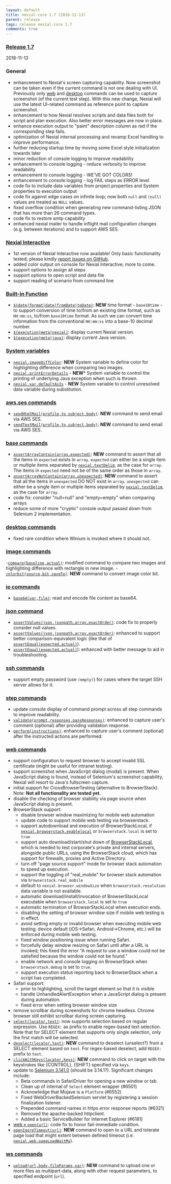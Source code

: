 ```yaml
---
layout: default
title: nexial-core 1.7 (2018-11-13)
parent: release
tags: release nexial-core 1.7
comments: true
---
```


### <a href="https://github.com/nexiality/nexial-core/releases/tag/nexial-core-1.7" class="external-link" target="_nexial_link">Release 1.7</a>
2018-11-13


### General
- enhancement to Nexial's screen capturing capability. Now screenshot can be taken even if the current command is not
  one dealing with UI. Previously only [web](../commands/web) and [desktop](../commands/desktop) commands can be used to
  capture screenshot (of the current test step). With this new change, Nexial will use the latest UI-related command
  as reference point to capture screenshot. 
- enhancement to how Nexial resolves scripts and data files both for script and plan execution. Also better error
  messages are now in place.
- enhance execution output to "paint" description column as red if the corresponding step fails.
- optimization of Nexial internal processing and revamp Excel handling to improve performance.
- further reducing startup time by moving some Excel style initialization towards later
- minor reduction of console logging to improve readability
- enhancement to console logging - reduce verbosity to improve readability
- enhancement to console logging - WE'VE GOT COLORS!
- enhancement to console logging - log FAIL steps as ERROR level
- code fix to include data variables from project.properties and System properties to execution output
- code fix against edge cases on infinite loop; now both `null` and `(null)` values are treated as `NULL` values.
- fixed overflow condition when generating new command-listing JSON that has more than 26 command types.
- code fix to restore smtp capability
- enhanced nexial mailer to handle inflight mail configuration changes (e.g. between iterations) and to support AWS SES.


### [Nexial Interactive](../interactive)
- 1st version of Nexial Interactive now available! Only basic functionality tested; please kindly 
  <a href="https://github.com/nexiality/nexial-core/issues/new/choose" class="external-link" target="_nexial_link">report issues on GitHub</a>.
- added color output on console for Nexial Interactive; more to come.
- support options to assign all steps
- support options to open script and data file
- support reading of scenario from command line


### [Built-in Function](../functions)
- [`$(date|format|date|fromDate|toDate)`](../functions/$(date)): **NEW** time format - `base10time` - to support 
  conversion of time to/from an existing time format, such as `HH:mm:ss`, to/from `base10time` format. As such we can
  convert time information from the conventional `HH:mm:ss` into a base-10 decimal number.
- [`$(execution|meta|nexial)`](../functions/$(execution)): display current Nexial version.
- [`$(execution|meta|java)`](../functions/$(execution)): display current Java version.


### [System variables](../systemvars)
- [`nexial.imageDiffColor`](../systemvars/index#nexial.imageDiffColor): **NEW** System variable to define color for 
  highlighting difference when comparing two images.
- [`nexial.printErrorDetails`](../systemvars/index#nexial.printErrorDetails) - **NEW*** System variable to control the 
  printing of underlying Java exception when such is thrown.
- [`nexial.var.defaultAsIs`](../systemvars/index#nexial.var.defaultAsIs) - **NEW** System variable to control 
  unresolved data variable during substitution.


### [aws.ses commands](../commands/aws.ses)
- [`sendHtmlMail(profile,to,subject,body)`](../commands/aws.ses/sendHtmlMail(profile,to,subject,body)): **NEW** command 
  to send email via AWS SES.
- [`sendTextMail(profile,to,subject,body)`](../commands/aws.ses/sendTextMail(profile,to,subject,body)): **NEW** command 
  to send email via AWS SES.


### [base commands](../commands/base)
- [`assertArrayContain(array,expected)`](../commands/base/assertArrayContain(array,expected)): **NEW** command to assert
  that all the items in `expected` exists in `array`. `expected` can either be a single item or multiple items separated
  by [`nexial.textDelim`](../systemvars/index#nexial.textDelim), as the case for `array`.  The items in `expected` need
  not be of the same order as those in `array`.
- [`assertArrayNotContain(array,unexpected)`](../commands/base/assertArrayNotContain(array,unexpected)): **NEW** command 
  to assert that all the items in `unexpected` DO NOT exist in `array`. `unexpected` can either be a single item or 
  multiple items separated by [`nexial.textDelim`](../systemvars/index#nexial.textDelim), as the case for `array`.
- code fix: consider "null=null" and "empty=empty" when comparing arrays
- reduce some of more "cryptic" console output passed down from Selenium 2 implementation.


### [desktop commands](../commands/desktop)
- fixed rare condition where Winium is invoked where it should not.


### [image commands](../commands/image)
-[`compare(baseline,actual)`](../commands/image/compare(baseline,actual)): modified command to compare two images and 
highlighting difference with rectangle in new image.
-[`colorbit(source,bit,saveTo)`](../commands/image/colorbit(source,bit,saveTo)): **NEW** command to convert image color bit.


### [io commands](../commands/io)
- [`base64(var,file)`](../commands/io/base64(var,file)): read and encode file content as base64.


### [json command](../commands/json)
- [`assertValues(json,jsonpath,array,exactOrder)`](../commands/json/assertValues(json,jsonpath,array,exactOrder)): code
  fix to properly consider null values.
- [`assertValues(json,jsonpath,array,exactOrder)`](../commands/json/assertValues(json,jsonpath,array,exactOrder)): 
  enhanced to support better comparison-equivalent logic (like that of 
  [`assertEqual(expected,actual)`](../commands/json/assertEqual(expected,actual))).
- [`assertEqual(expected,actual)`](../commands/json/assertEqual(expected,actual))): enhanced with better message to aid
  in troubleshooting.


### [ssh commands](../commands/ssh)
- support empty password (use `(empty)`) for cases where the target SSH server allows for it.


### [step commands](../commands/step)
- update console display of command prompt across all step commands to improve readability.
- [`validate(prompt,responses,passResponses)`](../commands/step/validate(prompt,responses,passResponses)): enhanced to 
  capture user's comment (optional) after providing validation response.
- [`perform(instructions)`](../commands/step/perform(instructions)): enhanced to capture user's comment (optional) 
  after the instructed actions are performed.


### [web commands](../commands/web)
- support configuration to request browser to accept invalid SSL certificate (might be useful for intranet testing).
- support screenshot when JavaScript dialog (modal) is present. When JavaScript dialog is found, instead of Selenium's 
  screenshot capability, Nexial will resort to Java's fullscreen capture.
- initial support for CrossBrowserTesting (alternative to BrowserStack). Note: **Not all functionality are tested yet.**
- disable the checking of browser stability via page source when JavaScript dialog is present.
- BrowserStack support:
  - disable browser window maximizing for mobile web automation
  - update code to support mobile web testing via browserstack.
  - support autodownload and execution of BrowserStackLocal, if 
    [`nexial.browserstack.enablelocal`](../systemvars/index#nexial.browserstack.enablelocal) or `browserstack.local` is
    set to `true`
  - support auto download/start/shut down of 
    <a href="https://www.browserstack.com/local-testing#configuration" class="external-link" target="nexial_target">BrowserStackLocal</a>, 
    which is needed to test corporate's private and internal servers, alongside public URLs, using the BrowserStack 
    cloud, which has support for firewalls, proxies and Active Directory.
  - turn off "page source support" mode for browser stack automation to speed up execution.
  - support the toggling of "real_mobile" for browser stack automation via `browserstack.real_mobile`
  - default to `nexial.browser.windowSize` when `browserstack.resolution` data variable is not available.
  - automatic download/install/invocation of BrowserStackLocal executable when `browserstack.local` is set to `true`
  - automatic termination of BrowserStackLocal when execution ends.
  - disabling the setting of browser window size if mobile web testing is in effect.
  - avoid setting empty or invalid browser when executing mobile web testing; device default (iOS->Safari, 
    Android->Chrome, etc.) will be enforced during mobile web testing. 
  - fixed window positioning issue when running Safari.
  - forcefully delay window resizing on Safari until after a URL is invoked; this fixed the error "A request to use a 
    window could not be satisfied because the window could not be found."
  - enable network and console logging on BrowserStack when `browserstack.debug` is set to `true`.
  - support execution status reporting back to BrowserStack when a script has completed.
- Safari support:
  - prior to highlighting, scroll the target element so that it is visible
  - handle UnhandledAlertException when a JavaScript dialog is present during automation.
  - fixed error when setting browser window size
- remove scrollbar during screenshots for chrome headless. Chrome browser still exhibit scrollbar during screen capturing.
- [`select(locator,text)`](../commands/web/select(locator,text)): now supports selection based on regular expression. 
  Use `REGEX:` as prefix to enable regex-based text selection. Note that for SELECT element that supports only single
  selection, only the first match will be selected.
- [`deselect(locator,text)`](../commands/web/deselect(locator,text)): **NEW** command to deselect (unselect?) from a
  SELECT element based on `text`. For regex-based deselect, add `REGEX:` prefix to `text`.
- [`clickWithKeys(locator,keys)`](../commands/web/clickWithKeys(locator,keys)): **NEW** command to click on target with 
  the keystrokes like {CONTROL}, {SHIFT} specified via `keys`.
- update to <a href="https://raw.githubusercontent.com/SeleniumHQ/selenium/master/java/CHANGELOG" class="external_link" target="_nexial_link">Selenium 3.141.0</a> 
  (should be 3.14.1?). Significant changes include:
  - Beta commands in SafariDriver for opening a new window or tab.
  - Clean up of internal of `Select` element wrapper (#6501)
  - Acknowledge that Mojave is a `Platform` (#6552)
  - Fixed WebDriverBackedSelenium servlet by registering a session finalization listener.
  - Prepended command names in https error response reports (#6321)
  - Removed the apache-backed httpclient.
  - Added a basic ServiceBuilder for Internet Explorer (#6181)
- [web &raquo; `open(url)`](../commands/web/open(url)): code fix to honor fail-immediate condition.
- [`openIgoreTimeout(url)`](../commands/web/openIgoreTimeout(url)): **NEW** command to open to a URL and tolerate page 
  load that might extent between defined timeout 
  (i.e. [`nexial.web.pageLoadWaitMs`](../systemvars/index#nexial.web.pageLoadWaitMs)).


### [ws commands](../commands/ws)
- [`upload(url,body,fileParams,var)`](../commands/ws/upload(url,body,fileParams,var)): **NEW** command to upload one or
  more files as multipart-data, along with other request parameters, to specified endpoint (`url`).

